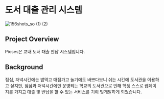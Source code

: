 # 도서 대출 관리 시스템

![156shots_so (1) (2)](https://github.com/user-attachments/assets/1720e930-a137-40c3-8b91-a39fdfa9c765)


## Project Overview

Picses은 교내 도서 대출 반납 시스템입니다.
<br/>
##  Background

점심, 저녁시간에는 밥먹고 매점가고 놀기에도 바쁘다보니 쉬는 시간에 도서관을 이용하고 싶지만, 점심과 저녁시간에만 운영되는 학교의 도서관으로 인해 학생 스스로 웹페이지를 가지고 대출 및 반납을 할 수 있는 서비스를 기획 및개발하게 되었습니다.
